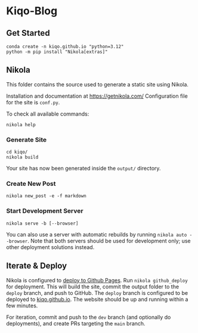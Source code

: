 # Kiqo-Blog

## Get Started 

```
conda create -n kiqo.github.io "python=3.12"
python -m pip install "Nikola[extras]"
```

## Nikola

This folder contains the source used to generate a static site using Nikola.

Installation and documentation at https://getnikola.com/
Configuration file for the site is ``conf.py``.

To check all available commands:
```
nikola help
```

### Generate Site
```
cd kiqo/
nikola build
```
Your site has now been generated inside the `output/` directory. 

### Create New Post
```
nikola new_post -e -f markdown
```

### Start Development Server
```
nikola serve -b [--browser]
```
You can also use a server with automatic rebuilds by running `nikola auto --browser`. Note that both servers should be used for development only; use other deployment solutions instead.

## Iterate & Deploy

Nikola is configured to [deploy to Github Pages](https://getnikola.com/handbook.html#deploying-to-github). 
Run `nikola github_deploy` for deployment. This will build the site, commit the output folder to the `deploy` branch, and push to GitHub. 
The `deploy` branch is configured to be deployed to [kiqo.github.io](https://kiqo.github.io).
The website should be up and running within a few minutes.

For iteration, commit and push to the `dev` branch (and optionally do deployments), and create PRs targeting the `main` branch.


